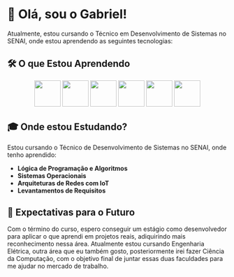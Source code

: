 # 🚀 Olá, sou o Gabriel!

Atualmente, estou cursando o Técnico em Desenvolvimento de Sistemas no SENAI, onde estou aprendendo as seguintes tecnologias:

## 🛠️ O que Estou Aprendendo



<div align="center">
  <img src="https://cdn.jsdelivr.net/gh/devicons/devicon/icons/javascript/javascript-original.svg" width="60" />
  <img src="https://cdn.jsdelivr.net/gh/devicons/devicon/icons/html5/html5-original.svg" width="60" />
  <img src="https://cdn.jsdelivr.net/gh/devicons/devicon/icons/css3/css3-original.svg" width="60" />
  <img src="https://cdn.jsdelivr.net/gh/devicons/devicon/icons/nodejs/nodejs-original.svg" width="60" />
  <img src="https://cdn.jsdelivr.net/gh/devicons/devicon/icons/react/react-original.svg" width="60" />
  <img src="https://cdn.jsdelivr.net/gh/devicons/devicon/icons/postgresql/postgresql-original.svg" width="60" />
</div>


## 🎓 Onde estou Estudando?

Estou cursando o Técnico de Desenvolvimento de Sistemas no SENAI, onde tenho aprendido:
- **Lógica de Programação e Algoritmos**
- **Sistemas Operacionais**
- **Arquiteturas de Redes com IoT**
- **Levantamentos de Requisitos**
## 🎯 Expectativas para o Futuro

Com o término do curso, espero conseguir um estágio como desenvolvedor para aplicar o que aprendi em projetos reais, adiquirindo mais reconhecimento nessa área. Atualmente estou cursando Engenharia Elétrica, outra área que eu também gosto, posteriormente irei fazer Ciência da Computação, com o objetivo final de juntar essas duas faculdades para me ajudar no mercado de trabalho.
